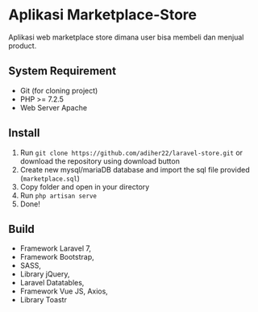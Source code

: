 # Aplikasi Marketplace-Store 
Aplikasi web marketplace store dimana user bisa membeli dan menjual product.

## System Requirement
- Git (for cloning project)
- PHP >= 7.2.5
- Web Server Apache 

## Install
1. Run `git clone https://github.com/adiher22/laravel-store.git` or download the repository using download button
2. Create new mysql/mariaDB database and import the sql file provided (`marketplace.sql`)
3. Copy folder and open in your directory
4. Run `php artisan serve` 
5. Done!

## Build
- Framework Laravel 7,
- Framework Bootstrap, 
- SASS,
- Library jQuery,
- Laravel Datatables,
- Framework Vue JS, Axios, 
- Library Toastr
